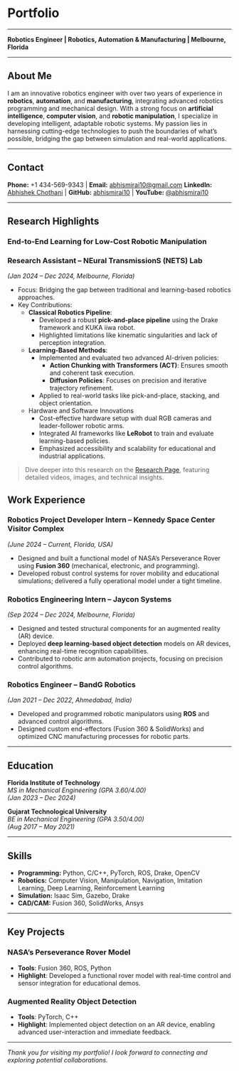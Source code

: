 # Portfolio

---

**Robotics Engineer | Robotics, Automation & Manufacturing | Melbourne, Florida**

---

## About Me
I am an innovative robotics engineer with over two years of experience in **robotics**, **automation**, and **manufacturing**, integrating advanced robotics programming and mechanical design. With a strong focus on **artificial intelligence**, **computer vision**, and **robotic manipulation**, I specialize in developing intelligent, adaptable robotic systems. My passion lies in harnessing cutting-edge technologies to push the boundaries of what’s possible, bridging the gap between simulation and real-world applications.

---

## Contact
**Phone:** +1 434-569-9343 | **Email:** [abhismirai10@gmail.com](mailto:abhismirai10@gmail.com)
**LinkedIn:** [Abhishek Chothani](https://www.linkedin.com/in/abhishek-chothani10/) | **GitHub:** [abhismirai10](https://github.com/abhismirai10) | **YouTube:** [@abhismirai10](https://www.youtube.com/@abhismirai10)

---
## Research Highlights

### End-to-End Learning for Low-Cost Robotic Manipulation
### Research Assistant – NEural TransmissionS (NETS) Lab  
*(Jan 2024 – Dec 2024, Melbourne, Florida)*  
- Focus: Bridging the gap between traditional and learning-based robotics approaches.
- Key Contributions:
  - **Classical Robotics Pipeline**:
    - Developed a robust **pick-and-place pipeline** using the Drake framework and KUKA iiwa robot.
    - Highlighted limitations like kinematic singularities and lack of perception integration.
  - **Learning-Based Methods**:
    - Implemented and evaluated two advanced AI-driven policies:
      - **Action Chunking with Transformers (ACT)**: Ensures smooth and coherent task execution.
      - **Diffusion Policies**: Focuses on precision and iterative trajectory refinement.
    - Applied to real-world tasks like pick-and-place, stacking, and object orientation.
  - Hardware and Software Innovations
    - Cost-effective hardware setup with dual RGB cameras and leader-follower robotic arms.
    - Integrated AI frameworks like **LeRobot** to train and evaluate learning-based policies.
    - Emphasized accessibility and scalability for educational and industrial applications.

> Dive deeper into this research on the [Research Page](research.md), featuring detailed videos, images, and technical insights.

## Work Experience

### Robotics Project Developer Intern – Kennedy Space Center Visitor Complex  
*(June 2024 – Current, Florida, USA)*  
- Designed and built a functional model of NASA’s Perseverance Rover using **Fusion 360** (mechanical, electronic, and programming).  
- Developed robust control systems for rover mobility and educational simulations; delivered a fully operational model under a tight timeline.

### Robotics Engineering Intern – Jaycon Systems  
*(Sep 2024 – Dec 2024, Melbourne, Florida)*  
- Designed and tested structural components for an augmented reality (AR) device.  
- Deployed **deep learning-based object detection** models on AR devices, enhancing real-time recognition capabilities.  
- Contributed to robotic arm automation projects, focusing on precision control algorithms.

### Robotics Engineer – BandG Robotics  
*(Jan 2021 – Dec 2022, Ahmedabad, India)*  
- Developed and programmed robotic manipulators using **ROS** and advanced control algorithms.  
- Designed custom end-effectors (Fusion 360 & SolidWorks) and optimized CNC manufacturing processes for robotic parts.

---

## Education

**Florida Institute of Technology**  
*MS in Mechanical Engineering (GPA 3.60/4.00)*  
*(Jan 2023 – Dec 2024)*

**Gujarat Technological University**  
*BE in Mechanical Engineering (GPA 3.50/4.00)*  
*(Aug 2017 – May 2021)*

---

## Skills
- **Programming:** Python, C/C++, PyTorch, ROS, Drake, OpenCV  
- **Robotics:** Computer Vision, Manipulation, Navigation, Imitation Learning, Deep Learning, Reinforcement Learning  
- **Simulation:** Isaac Sim, Gazebo, Drake  
- **CAD/CAM:** Fusion 360, SolidWorks, Ansys  

---

## Key Projects
### NASA’s Perseverance Rover Model
- **Tools**: Fusion 360, ROS, Python  
- **Highlight**: Developed a functional rover model with real-time control and sensor integration for educational demos.

### Augmented Reality Object Detection
- **Tools**: PyTorch, C++  
- **Highlight**: Implemented object detection on an AR device, enabling advanced user-interaction and immediate feedback.

---

*Thank you for visiting my portfolio! I look forward to connecting and exploring potential collaborations.*
